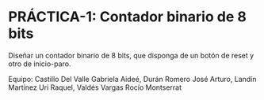 # PRÁCTICA-1: Contador binario de 8 bits

Diseñar un contador binario de 8 bits, que disponga de un botón de reset y otro de inicio-paro.

Equipo:
Castillo Del Valle Gabriela Aideé,
Durán Romero José Arturo,
Landín Martínez Uri Raquel,
Valdés Vargas Rocío Montserrat
